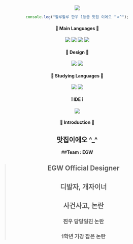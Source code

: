 <div align="center">
  <img src="https://capsule-render.vercel.app/api?type=soft&color=auto&height=150&section=header&text=choba&fontSize=70&animation=twinkling">

  ```javascript
  console.log("할루할루 한우 1등급 맛집 이에오 ^ㅁ^");
  ```

  #### 🤍 Main Languages 🤍
  <img src="https://img.shields.io/badge/HTML5-E34F26?style=flat&logo=HTML5&logoColor=white"/>
  <img src="https://img.shields.io/badge/CSS3-1572B6?style=flat&logo=CSS3&logoColor=white"/>
  <img src="https://img.shields.io/badge/JavaScript-F7DF1E?style=flat&logo=JavaScript&logoColor=white"/>
  <img src="https://img.shields.io/badge/Python-3776AB?style=flat&logo=Python&logoColor=white"/>

  #### 🖤 Design 🖤
  <img src="https://img.shields.io/badge/Adobe Photoshop-31A8FF?style=flat&logo=Adobe Photoshop&logoColor=white"/>
  <img src="https://img.shields.io/badge/Adobe Illustrator-FF9A00?style=flat&logo=Adobe Illustrator&logoColor=white"/>

  #### 🐰 Studying Languages 🥕
  <img src="https://img.shields.io/badge/C-A8B9CC?style=flat&logo=C&logoColor=white"/>
  <img src="https://img.shields.io/badge/PHP-777BB4?style=flat&logo=PHP&logoColor=white"/>

  #### ❕ IDE ❕
  <img src="https://img.shields.io/badge/VSCode-007ACC?style=flat&logo=Visual Studio Code&logoColor=white"/>
  
  #### 💜 Introduction 💜
  ## 맛집이에오 ^_^
  ##**Team : EGW**
  > ## EGW Official Designer
  > ## 디발자, 개자이너
  > ## 사건사고, 논란
  > ### 찐우 담당일진 논란
  > ### 1학년 기강 잡은 논란
</div>
